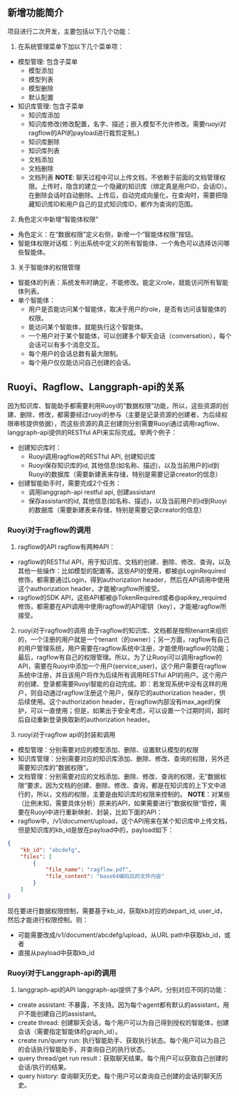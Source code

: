 ## 新增功能简介
项目进行二次开发，主要包括以下几个功能：
1. 在系统管理菜单下加以下几个菜单项：  
- 模型管理: 包含子菜单
  - 模型添加
  - 模型列表
  - 模型删除
  - 默认配置
- 知识库管理: 包含子菜单
  - 知识库添加
  - 知识库修改(修改配置，名字、描述；嵌入模型不允许修改。需要ruoyi对ragflow的API的payload进行裁剪定制。)
  - 知识库删除
  - 知识库列表
  - 文档添加
  - 文档删除
  - 文档列表
**NOTE**: 聊天过程中可以上传文档，不依赖于前面的文档管理权限。上传时，隐含的建立一个隐藏的知识库（绑定真是用户ID，会话ID）。在删除会话时自动删除。上传后，自动完成向量化，在查询时，需要把隐藏知识库ID和用户自己的显式知识库ID，都作为查询的范围。

2. 角色定义中新增“智能体权限”
- 角色定义：在“数据权限”定义右侧，新增一个“智能体权限”按钮。
- 智能体权限对话框：列出系统中定义的所有智能体，一个角色可以选择访问哪些智能体。

3. 关于智能体的权限管理
- 智能体的列表：系统发布时确定，不能修改。能定义role，就能访问所有智能体列表。
- 单个智能体：
  - 用户是否能访问某个智能体，取决于用户的role，是否有访问该智能体的权限。
  - 能访问某个智能体，就能执行这个智能体。
  - 一个用户对于某个智能体，可以创建多个聊天会话（conversation），每个会话可以有多个消息交互。
  - 每个用户的会话总数有最大限制。
  - 每个用户仅仅能访问自己创建的会话。

## Ruoyi、Ragflow、Langgraph-api的关系
因为知识库、智能助手都需要利用Ruoyi的”数据权限“功能，所以，这些资源的创建、删除、修改，都需要经过ruoyi的参与（主要是记录资源的创建者，为后续权限审核提供依据），而这些资源的真正创建则分别需要Ruoyi通过调用ragflow、langgraph-api提供的RESTful API来实际完成。举两个例子：
- 创建知识库时：
  - Ruoyi调用ragflow的RESTful API, 创建知识库
  - Ruoyi保存知识库的id, 其他信息(如名称、描述)，以及当前用户的id到Ruoyi的数据库（需要新建表来存储，特别是需要记录creator的信息）
- 创建智能助手时，需要完成2个任务：
  - 调用langgraph-api restful api, 创建assistant
  - 保存assistant的id, 其他信息(如名称、描述)，以及当前用户的id到Ruoyi的数据库（需要新建表来存储，特别是需要记录creator的信息）

### Ruoyi对于ragflow的调用
1. ragflow的API
ragflow有两种API：
- ragflow的RESTful API，用于知识库、文档的创建、删除、修改、查询，以及其他一些操作：比如模型的配置等。这些API的使用，都被@LoginRequired修饰，都需要通过Login，得到authorization header，然后在API调用中使用这个authorization header，才能被ragflow所接受。
- ragflow的SDK API，这些API都被@TokenRequired或者@apikey_required修饰，都需要在API调用中使用ragflow的API密钥（key），才能被ragflow所接受。

2. ruoyi对于ragflow的调用
由于ragflow的知识库、文档都是按照tenant来组织的，一个注册的用户就是一个tenant（的owner）；另一方面，ragflow有自己的用户管理系统，用户需要在ragflow系统中注册，才能使用ragflow的功能；最后，ragflow有自己的权限管理。所以，为了让Ruoyi可以调用ragflow的API，需要在Ruoyi中添加一个用户(service_user)，这个用户需要在ragflow系统中注册，并且该用户将作为后续所有调用RESTful API的用户。这个用户的创建、登录都需要Ruoyi智能的自动完成。即：若发现系统中没有这样的用户，则自动通过ragflow注册这个用户，保存它的authorization header，供后续使用。这个authorization header，在ragflow内部没有max_age的保护，可以一直使用；但是，如果出于安全考虑，可以设置一个过期时间，超时后自动重新登录换取新的authorization header。

3. ruoyi对于ragflow api的封装和调用
- 模型管理：分别需要对应的模型添加、删除、设置默认模型的权限
- 知识库管理：分别需要对应的知识库添加、删除、修改、查询的权限，另外还需要知识库的”数据权限“。
- 文档管理：分别需要对应的文档添加、删除、修改、查询的权限，无”数据权限“要求，因为文档的创建、删除、修改、查询，都是在知识库的上下文中进行的，所以，文档的权限，主要是由知识库的权限来控制的。
**NOTE**：对某些（比例未知，需要具体分析）原来的API，如果需要进行”数据权限“管控，需要在Ruoyi中进行重新映射、封装，比如下面的API：
- ragflow中，/v1/document/upload，这个API用来在某个知识库中上传文档，但是知识库的kb_id是放在payload中的，payload如下：
```json
{
    "kb_id": "abcdefg",
    "files": [
        {
            "file_name": "ragflow.pdf",
            "file_content": "base64编码后的文件内容"
        }
    ]
}
```
现在要进行数据权限控制，需要基于kb_id，获取kb对应的depart_id, user_id，然后才能进行权限控制。则：
- 可能需要改成/v1/document/abcdefg/upload，从URL path中获取kb_id，或者
- 直接从payload中获取kb_id

### Ruoyi对于Langgraph-api的调用
1. langgraph-api的API
langgraph-api提供了多个API，分别对应不同的功能：
- create assistant: 不暴露，不支持。因为每个agent都有默认的assistant，用户不能创建自己的assistant。
- create thread: 创建聊天会话，每个用户可以为自己得到授权的智能体，创建会话（需要指定智能体的graph_id）。
- create run/query run: 执行智能助手、获取执行状态。每个用户可以为自己的会话执行智能助手，并查询自己的执行状态。
- query thread/get run result：获取聊天结果。每个用户可以获取自己创建的会话/执行的结果。
- query history: 查询聊天历史。每个用户可以查询自己创建的会话的聊天历史。
